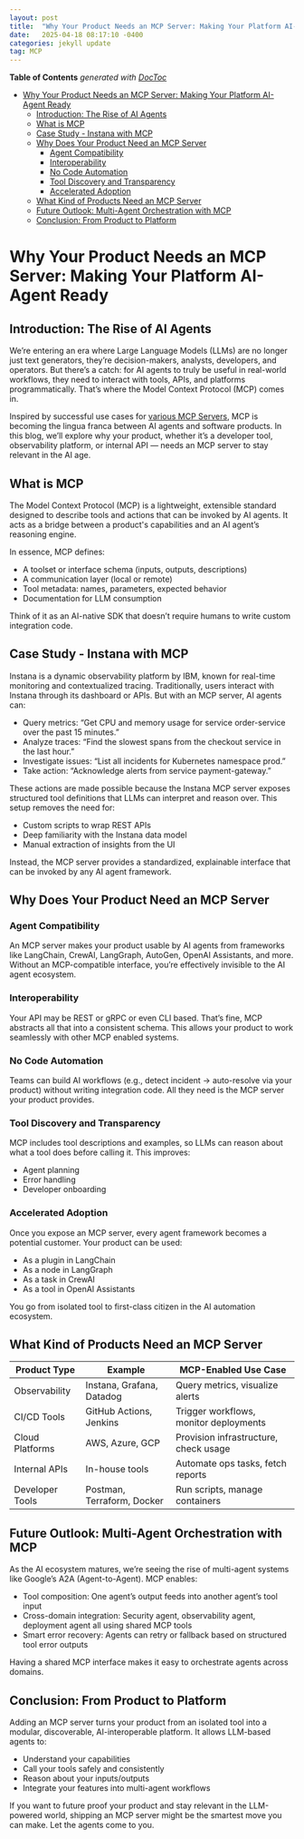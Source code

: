 ```yaml
---
layout: post
title:  "Why Your Product Needs an MCP Server: Making Your Platform AI-Agent Ready"
date:   2025-04-18 08:17:10 -0400
categories: jekyll update
tag: MCP
---
```


<!-- START doctoc generated TOC please keep comment here to allow auto update -->
<!-- DON'T EDIT THIS SECTION, INSTEAD RE-RUN doctoc TO UPDATE -->
**Table of Contents**  *generated with [DocToc](https://github.com/thlorenz/doctoc)*

- [Why Your Product Needs an MCP Server: Making Your Platform AI-Agent Ready](#why-your-product-needs-an-mcp-server-making-your-platform-ai-agent-ready)
  - [Introduction: The Rise of AI Agents](#introduction-the-rise-of-ai-agents)
  - [What is MCP](#what-is-mcp)
  - [Case Study - Instana with MCP](#case-study---instana-with-mcp)
  - [Why Does Your Product Need an MCP Server](#why-does-your-product-need-an-mcp-server)
    - [Agent Compatibility](#agent-compatibility)
    - [Interoperability](#interoperability)
    - [No Code Automation](#no-code-automation)
    - [Tool Discovery and Transparency](#tool-discovery-and-transparency)
    - [Accelerated Adoption](#accelerated-adoption)
  - [What Kind of Products Need an MCP Server](#what-kind-of-products-need-an-mcp-server)
  - [Future Outlook: Multi-Agent Orchestration with MCP](#future-outlook-multi-agent-orchestration-with-mcp)
  - [Conclusion: From Product to Platform](#conclusion-from-product-to-platform)

<!-- END doctoc generated TOC please keep comment here to allow auto update -->

# Why Your Product Needs an MCP Server: Making Your Platform AI-Agent Ready

## Introduction: The Rise of AI Agents

We’re entering an era where Large Language Models (LLMs) are no longer just text generators, they’re decision-makers, analysts, developers, and operators. But there’s a catch: for AI agents to truly be useful in real-world workflows, they need to interact with tools, APIs, and platforms programmatically. That’s where the Model Context Protocol (MCP) comes in.

Inspired by successful use cases for [various MCP Servers](https://github.com/modelcontextprotocol/servers/tree/main), MCP is becoming the lingua franca between AI agents and software products. In this blog, we’ll explore why your product, whether it’s a developer tool, observability platform, or internal API — needs an MCP server to stay relevant in the AI age.

## What is MCP

The Model Context Protocol (MCP) is a lightweight, extensible standard designed to describe tools and actions that can be invoked by AI agents. It acts as a bridge between a product's capabilities and an AI agent’s reasoning engine.

In essence, MCP defines:
- A toolset or interface schema (inputs, outputs, descriptions)
- A communication layer (local or remote)
- Tool metadata: names, parameters, expected behavior
- Documentation for LLM consumption

Think of it as an AI-native SDK that doesn’t require humans to write custom integration code.

## Case Study - Instana with MCP

Instana is a dynamic observability platform by IBM, known for real-time monitoring and contextualized tracing. Traditionally, users interact with Instana through its dashboard or APIs. But with an MCP server, AI agents can:

- Query metrics: “Get CPU and memory usage for service order-service over the past 15 minutes.”
- Analyze traces: “Find the slowest spans from the checkout service in the last hour.”
- Investigate issues: “List all incidents for Kubernetes namespace prod.”
- Take action: “Acknowledge alerts from service payment-gateway.”

These actions are made possible because the Instana MCP server exposes structured tool definitions that LLMs can interpret and reason over. This setup removes the need for:

- Custom scripts to wrap REST APIs
- Deep familiarity with the Instana data model
- Manual extraction of insights from the UI

Instead, the MCP server provides a standardized, explainable interface that can be invoked by any AI agent framework.

## Why Does Your Product Need an MCP Server

### Agent Compatibility

An MCP server makes your product usable by AI agents from frameworks like LangChain, CrewAI, LangGraph, AutoGen, OpenAI Assistants, and more. Without an MCP-compatible interface, you’re effectively invisible to the AI agent ecosystem.

### Interoperability

Your API may be REST or gRPC or even CLI based. That’s fine, MCP abstracts all that into a consistent schema. This allows your product to work seamlessly with other MCP enabled systems.

### No Code Automation

Teams can build AI workflows (e.g., detect incident -> auto-resolve via your product) without writing integration code. All they need is the MCP server your product provides.

### Tool Discovery and Transparency

MCP includes tool descriptions and examples, so LLMs can reason about what a tool does before calling it. This improves:

- Agent planning
- Error handling
- Developer onboarding

### Accelerated Adoption

Once you expose an MCP server, every agent framework becomes a potential customer. Your product can be used:

- As a plugin in LangChain
- As a node in LangGraph
- As a task in CrewAI
- As a tool in OpenAI Assistants

You go from isolated tool to first-class citizen in the AI automation ecosystem.

## What Kind of Products Need an MCP Server

| **Product Type**   | **Example**                          | **MCP-Enabled Use Case**                              |
|--------------------|---------------------------------------|--------------------------------------------------------|
| Observability      | Instana, Grafana, Datadog            | Query metrics, visualize alerts                       |
| CI/CD Tools        | GitHub Actions, Jenkins              | Trigger workflows, monitor deployments               |
| Cloud Platforms    | AWS, Azure, GCP                      | Provision infrastructure, check usage                |
| Internal APIs      | In-house tools                       | Automate ops tasks, fetch reports                    |
| Developer Tools    | Postman, Terraform, Docker           | Run scripts, manage containers                       |

## Future Outlook: Multi-Agent Orchestration with MCP

As the AI ecosystem matures, we’re seeing the rise of multi-agent systems like Google’s A2A (Agent-to-Agent). MCP enables:

- Tool composition: One agent’s output feeds into another agent’s tool input
- Cross-domain integration: Security agent, observability agent, deployment agent all using shared MCP tools
- Smart error recovery: Agents can retry or fallback based on structured tool error outputs

Having a shared MCP interface makes it easy to orchestrate agents across domains.

## Conclusion: From Product to Platform

Adding an MCP server turns your product from an isolated tool into a modular, discoverable, AI-interoperable platform. It allows LLM-based agents to:

- Understand your capabilities
- Call your tools safely and consistently
- Reason about your inputs/outputs
- Integrate your features into multi-agent workflows

If you want to future proof your product and stay relevant in the LLM-powered world, shipping an MCP server might be the smartest move you can make. Let the agents come to you.
